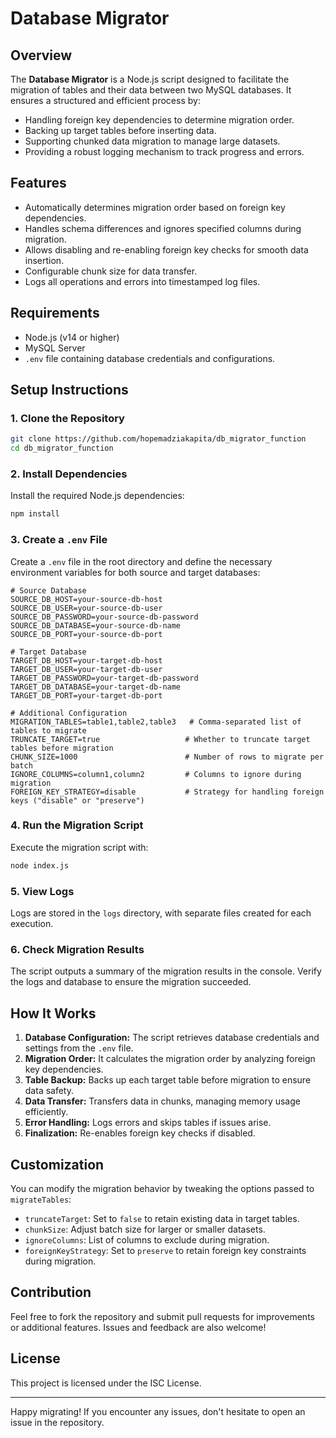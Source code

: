 # Database Migrator

## Overview
The **Database Migrator** is a Node.js script designed to facilitate the migration of tables and their data between two MySQL databases. It ensures a structured and efficient process by:

- Handling foreign key dependencies to determine migration order.
- Backing up target tables before inserting data.
- Supporting chunked data migration to manage large datasets.
- Providing a robust logging mechanism to track progress and errors.

## Features
- Automatically determines migration order based on foreign key dependencies.
- Handles schema differences and ignores specified columns during migration.
- Allows disabling and re-enabling foreign key checks for smooth data insertion.
- Configurable chunk size for data transfer.
- Logs all operations and errors into timestamped log files.

## Requirements
- Node.js (v14 or higher)
- MySQL Server
- `.env` file containing database credentials and configurations.

## Setup Instructions

### 1. Clone the Repository
```bash
git clone https://github.com/hopemadziakapita/db_migrator_function
cd db_migrator_function
```

### 2. Install Dependencies
Install the required Node.js dependencies:
```bash
npm install
```

### 3. Create a `.env` File
Create a `.env` file in the root directory and define the necessary environment variables for both source and target databases:

```env
# Source Database
SOURCE_DB_HOST=your-source-db-host
SOURCE_DB_USER=your-source-db-user
SOURCE_DB_PASSWORD=your-source-db-password
SOURCE_DB_DATABASE=your-source-db-name
SOURCE_DB_PORT=your-source-db-port

# Target Database
TARGET_DB_HOST=your-target-db-host
TARGET_DB_USER=your-target-db-user
TARGET_DB_PASSWORD=your-target-db-password
TARGET_DB_DATABASE=your-target-db-name
TARGET_DB_PORT=your-target-db-port

# Additional Configuration
MIGRATION_TABLES=table1,table2,table3   # Comma-separated list of tables to migrate
TRUNCATE_TARGET=true                   # Whether to truncate target tables before migration
CHUNK_SIZE=1000                        # Number of rows to migrate per batch
IGNORE_COLUMNS=column1,column2         # Columns to ignore during migration
FOREIGN_KEY_STRATEGY=disable           # Strategy for handling foreign keys ("disable" or "preserve")
```

### 4. Run the Migration Script
Execute the migration script with:
```bash
node index.js
```

### 5. View Logs
Logs are stored in the `logs` directory, with separate files created for each execution.

### 6. Check Migration Results
The script outputs a summary of the migration results in the console. Verify the logs and database to ensure the migration succeeded.

## How It Works
1. **Database Configuration:** The script retrieves database credentials and settings from the `.env` file.
2. **Migration Order:** It calculates the migration order by analyzing foreign key dependencies.
3. **Table Backup:** Backs up each target table before migration to ensure data safety.
4. **Data Transfer:** Transfers data in chunks, managing memory usage efficiently.
5. **Error Handling:** Logs errors and skips tables if issues arise.
6. **Finalization:** Re-enables foreign key checks if disabled.

## Customization
You can modify the migration behavior by tweaking the options passed to `migrateTables`:

- `truncateTarget`: Set to `false` to retain existing data in target tables.
- `chunkSize`: Adjust batch size for larger or smaller datasets.
- `ignoreColumns`: List of columns to exclude during migration.
- `foreignKeyStrategy`: Set to `preserve` to retain foreign key constraints during migration.

## Contribution
Feel free to fork the repository and submit pull requests for improvements or additional features. Issues and feedback are also welcome!

## License
This project is licensed under the ISC License. 

---

Happy migrating! If you encounter any issues, don't hesitate to open an issue in the repository.


